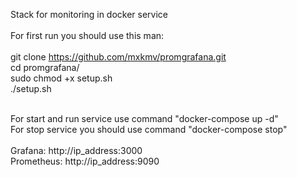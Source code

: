 Stack for monitoring in docker service <BR>
<BR>
For first run you should use this man: <BR> <BR>
git clone https://github.com/mxkmv/promgrafana.git <BR>
cd promgrafana/ <BR>
sudo chmod +x setup.sh <BR>
./setup.sh <BR>
<BR>

For start and run service use command "docker-compose up -d" <BR>
For stop service you should use command "docker-compose stop"
<BR>
<BR>
Grafana: http://ip_address:3000 <BR>
Prometheus: http://ip_address:9090


